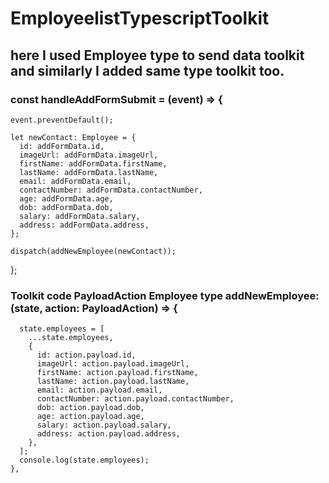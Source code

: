 # EmployeelistTypescriptToolkit

## here I used Employee type to send data toolkit and similarly I added same type toolkit too.


### const handleAddFormSubmit = (event) => {
    event.preventDefault();

    let newContact: Employee = {
      id: addFormData.id,
      imageUrl: addFormData.imageUrl,
      firstName: addFormData.firstName,
      lastName: addFormData.lastName,
      email: addFormData.email,
      contactNumber: addFormData.contactNumber,
      age: addFormData.age,
      dob: addFormData.dob,
      salary: addFormData.salary,
      address: addFormData.address,
    };

    dispatch(addNewEmployee(newContact));
  };
 ### Toolkit code PayloadAction Employee type addNewEmployee: (state, action: PayloadAction<Employee>) => {
      state.employees = [
        ...state.employees,
        {
          id: action.payload.id,
          imageUrl: action.payload.imageUrl,
          firstName: action.payload.firstName,
          lastName: action.payload.lastName,
          email: action.payload.email,
          contactNumber: action.payload.contactNumber,
          dob: action.payload.dob,
          age: action.payload.age,
          salary: action.payload.salary,
          address: action.payload.address,
        },
      ];
      console.log(state.employees);
    },
